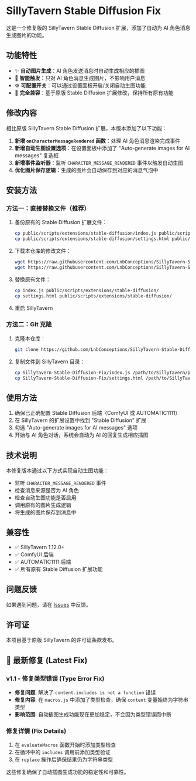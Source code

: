 # SillyTavern Stable Diffusion Fix

这是一个修复版的 SillyTavern Stable Diffusion 扩展，添加了自动为 AI 角色消息生成图片的功能。

## 功能特性

- ✨ **自动图片生成**：AI 角色发送消息时自动生成相应的插图
- 🎯 **智能触发**：只对 AI 角色消息生成图片，不影响用户消息
- ⚙️ **可配置开关**：可以通过设置面板开启/关闭自动生图功能
- 🔧 **完全兼容**：基于原版 Stable Diffusion 扩展修改，保持所有原有功能

## 修改内容

相比原版 SillyTavern Stable Diffusion 扩展，本版本添加了以下功能：

1. **新增 `onCharacterMessageRendered` 函数**：处理 AI 角色消息渲染完成事件
2. **新增自动生图设置选项**：在设置面板中添加了 "Auto-generate images for AI messages" 复选框
3. **新增事件监听器**：监听 `CHARACTER_MESSAGE_RENDERED` 事件以触发自动生图
4. **优化图片保存逻辑**：生成的图片会自动保存到对应的消息气泡中

## 安装方法

### 方法一：直接替换文件（推荐）

1. 备份原有的 Stable Diffusion 扩展文件：
   ```bash
   cp public/scripts/extensions/stable-diffusion/index.js public/scripts/extensions/stable-diffusion/index.js.backup
   cp public/scripts/extensions/stable-diffusion/settings.html public/scripts/extensions/stable-diffusion/settings.html.backup
   ```

2. 下载本仓库的修改文件：
   ```bash
   wget https://raw.githubusercontent.com/LnbConceptions/SillyTavern-Stable-Diffusion-Fix/main/index.js
   wget https://raw.githubusercontent.com/LnbConceptions/SillyTavern-Stable-Diffusion-Fix/main/settings.html
   ```

3. 替换原有文件：
   ```bash
   cp index.js public/scripts/extensions/stable-diffusion/
   cp settings.html public/scripts/extensions/stable-diffusion/
   ```

4. 重启 SillyTavern

### 方法二：Git 克隆

1. 克隆本仓库：
   ```bash
   git clone https://github.com/LnbConceptions/SillyTavern-Stable-Diffusion-Fix.git
   ```

2. 复制文件到 SillyTavern 目录：
   ```bash
   cp SillyTavern-Stable-Diffusion-Fix/index.js /path/to/SillyTavern/public/scripts/extensions/stable-diffusion/
   cp SillyTavern-Stable-Diffusion-Fix/settings.html /path/to/SillyTavern/public/scripts/extensions/stable-diffusion/
   ```

## 使用方法

1. 确保已正确配置 Stable Diffusion 后端（ComfyUI 或 AUTOMATIC1111）
2. 在 SillyTavern 的扩展设置中找到 "Stable Diffusion" 扩展
3. 勾选 "Auto-generate images for AI messages" 选项
4. 开始与 AI 角色对话，系统会自动为 AI 的回复生成相应插图

## 技术说明

本修复版本通过以下方式实现自动生图功能：

- 监听 `CHARACTER_MESSAGE_RENDERED` 事件
- 检查消息来源是否为 AI 角色
- 检查自动生图功能是否启用
- 调用原有的图片生成逻辑
- 将生成的图片保存到消息中

## 兼容性

- ✅ SillyTavern 1.12.0+
- ✅ ComfyUI 后端
- ✅ AUTOMATIC1111 后端
- ✅ 所有原有 Stable Diffusion 扩展功能

## 问题反馈

如果遇到问题，请在 [Issues](https://github.com/LnbConceptions/SillyTavern-Stable-Diffusion-Fix/issues) 中反馈。

## 许可证

本项目基于原版 SillyTavern 的许可证条款发布。

## 🔧 最新修复 (Latest Fix)

### v1.1 - 修复类型错误 (Type Error Fix)
- **修复问题**: 解决了 `content.includes is not a function` 错误
- **修复内容**: 在 `macros.js` 中添加了类型检查，确保 `content` 变量始终为字符串类型
- **影响范围**: 自动插图生成功能现在更加稳定，不会因为类型错误而中断

### 修复详情 (Fix Details)
1. 在 `evaluateMacros` 函数开始时添加类型检查
2. 在循环中的 `includes` 调用前添加类型验证
3. 在 `replace` 操作后确保结果仍为字符串类型

这些修复确保了自动插图生成功能的稳定性和可靠性。

